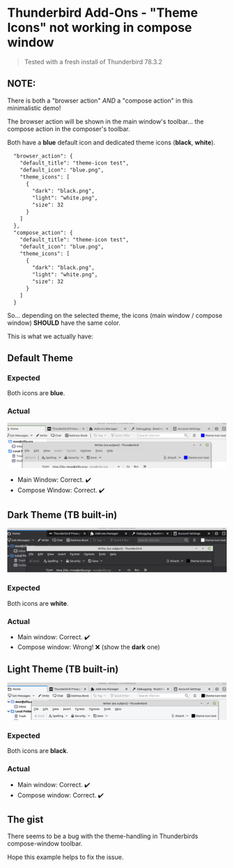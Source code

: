 # Thunderbird Add-Ons - "Theme Icons" not working in compose window
> Tested with a fresh install of Thunderbird 78.3.2

## NOTE:
There is both a "browser action" _AND_ a "compose action" in this minimalistic demo!

The browser action will be shown in the main window's toolbar... the compose action in the composer's toolbar.

Both have a **blue** default icon and dedicated theme icons (**black**, **white**).

```
  "browser_action": {
    "default_title": "theme-icon test",
    "default_icon": "blue.png",
    "theme_icons": [
      {
        "dark": "black.png",
        "light": "white.png",
        "size": 32
      }
    ]
  },
  "compose_action": {
    "default_title": "theme-icon test",
    "default_icon": "blue.png",
    "theme_icons": [
      {
        "dark": "black.png",
        "light": "white.png",
        "size": 32
      }
    ]
  }
```

So... depending on the selected theme, the icons (main window / compose window) **SHOULD** have the same color.

This is what we actually have:

## Default Theme
### Expected
Both icons are **blue**.
### Actual
![theme_default](_screenshots/theme_default.png)
- Main Window: Correct. :heavy_check_mark:
- Compose Window: Correct. :heavy_check_mark:

## Dark Theme (TB built-in)
![theme_dark](_screenshots/theme_dark.png)
### Expected
Both icons are **white**.
### Actual
- Main window: Correct. :heavy_check_mark:
- Compose window: Wrong! :x: (show the **dark** one)

## Light Theme (TB built-in)
![theme_light](_screenshots/theme_light.png)
### Expected
Both icons are **black**.
### Actual
- Main window: Correct. :heavy_check_mark:
- Compose window: Correct. :heavy_check_mark:

## The gist
There seems to be a bug with the theme-handling in Thunderbirds compose-window toolbar.

Hope this example helps to fix the issue.
